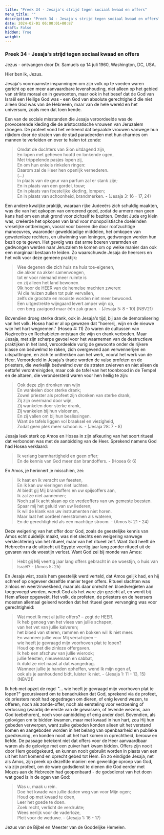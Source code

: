 ```yaml
---
title: "Preek 34 - Jesaja's strijd tegen sociaal kwaad en offers"
menu_title: ""
description: "Preek 34 - Jesaja's strijd tegen sociaal kwaad en offers"
date: 2024-02-01 06:00:01+00:87
draft: False
hidden: True
weight:
---
```

### Preek 34 - Jesaja's strijd tegen sociaal kwaad en offers

Jezus - ontvangen door Dr. Samuels op 14 juli 1960, Washington, DC, USA.

Hier ben ik, Jezus.

Jesaja's voornaamste inspanningen om zijn volk op te voeden waren gericht op een meer aanvaardbare levenshouding, niet alleen op het gebied van strikte moraal en in gewoonten, maar ook in het besef dat de God van Israël een Heilige God was - een God van absolute gerechtigheid die niet alleen God was van de Hebreeën, maar van de hele wereld en het universum, zoals men dat toen kende.

Een van de sociale misstanden die Jesaja veroordeelde was de provocerende kleding die de aristocratische vrouwen van Jeruzalem droegen. De profeet vond het verkeerd dat bepaalde vrouwen vanwege hun rijkdom door de straten van de stad paradeerden met hun charmes om mannen te verleiden en over te halen tot zonde:

> Omdat de dochters van Sion uitdagend zijn,  
En lopen met geheven hoofd en lonkende ogen,  
Met trippelende pasjes lopen zij,  
En om hun enkels rinkelen ringen:  
Daarom zal de Heer hen openlijk vernederen.  
(...)  
In plaats van de geur van parfum zal er stank zijn;  
En in plaats van een gordel, touw;  
En in plaats van feestelijke kleding, lompen;  
En in plaats van schoonheid, brandmerken. - (Jesaja 3: 16 - 17, 24)

Een andere kwalijke praktijk, waaraan rijke Judeeërs zich schuldig maakten, was die van het opkopen van onroerend goed, zodat de armere man geen kans had om een stuk grond voor zichzelf te bezitten. Omdat Juda erg klein was, creëerde het opkopen van land voor monopolistische doeleinden vreselijke ontberingen, vooral voor boeren die door roofzuchtige manoeuvres, waaronder gewelddadige middelen, het omkopen van gewetenloze rechters, en uitwinning van leningen, gedwongen werden hun bezit op te geven. Het gevolg was dat arme boeren verarmden en gedwongen werden naar Jeruzalem te komen om op welke manier dan ook een marginaal bestaan te leiden. Zo waarschuwde Jesaja de heersers en het volk voor deze gemene praktijk:

> Wee degenen die zich huis na huis toe-eigenen,  
die akker na akker samenvoegen,  
tot er voor niemand meer ruimte is  
en zij alleen het land bewonen.  
9Ik hoor de HEER van de hemelse machten zweren:  
‘Al die huizen zullen tot puin vervallen,  
zelfs de grootste en mooiste worden niet meer bewoond.  
Een uitgestrekte wijngaard levert amper wijn op,  
een berg zaaigoed maar één zak graan. - (Jesaja 5: 8 - 10) (NBV21)

Bovendien droeg sterke drank, ook in Jesaja's tijd, bij aan de demoralisering van het volk. Hosea had er al op gewezen dat "hoererij, wijn en de nieuwe wijn het hart wegnemen." (Hosea 4: 11) Zo waren de cultussen van Nazireeërs en Rechabieten ontstaan die wijn en drank verboden. Maar Jesaja, met zijn scherpe gevoel voor het waarnemen van de destructieve praktijken in het land, veroordeelde vurig de gewoonte onder de rijkere klasse om bedwelmd te raken, zich overgevend aan verwennerijen en uitspattingen, en zich te onttrekken aan het werk, vooral het werk van de Heer. Veroordeeld in Jesaja's tirade worden de valse profeten en de priesters, die werkelijk bedwelmd over de straten zwierven en niet alleen de eettafel verontreinigden, maar ook de tafel van het toonbrood in de Tempel en de altaren, die verondersteld waren voor hen heilig te zijn:

> Ook deze zijn dronken van wijn  
En wankelen door sterke drank;  
Zowel priester als profeet zijn dronken van sterke drank,  
Zij zijn overmand door wijn,  
Zij wankelen door sterke drank,  
Zij wankelen bij hun visioenen,  
En zij vallen om bij hun beslissingen.  
Want de tafels liggen vol braaksel en viezigheid,  
Zodat geen plek meer schoon is. - (Jesaja 28: 7 - 8)

Jesaja leek sterk op Amos en Hosea in zijn afkeuring van het soort ritueel dat verbonden was met de aanbidding van de Heer. Sprekend namens God had Hosea verklaard:

> Ik verlang barmhartigheid en geen offer;  
En de kennis van God meer dan brandoffers. - (Hosea 6: 6)

En Amos, je herinnert je misschien, zei:

> Ik haat en ik veracht uw feesten,  
En Ik kan uw vieringen niet luchten.  
Al biedt gij Mij brandoffers en uw spijsoffers aan,  
Ik zal ze niet aannemen;  
Noch zal Ik acht slaan op de vredeoffers van uw gemeste beesten.  
Spaar mij het geluid van uw liederen,  
Ik wil de klank van uw instrumenten niet horen.  
Maar laat het oordeel neerstromen als wateren,  
En de gerechtigheid als een machtige stroom. - (Amos 5: 21 - 24)

Deze weigering van het offer door God, zoals de geestelijke kennis van Amos echt duidelijk maakt, was niet slechts een weigering vanwege verslechtering van het ritueel, maar van het ritueel zelf. Want God heeft de Hebreeën na de uittocht uit Egypte veertig jaar lang zonder ritueel uit de gevaren van de woestijn verlost. Want God zei bij monde van Amos:

> Hebt gij Mij veertig jaar lang offers gebracht in de woestijn, o huis van Israël? - (Amos 5: 25)

En Jesaja wist, zoals hem geestelijk werd verteld, dat Amos gelijk had, en hij schreef op ongeveer dezelfde manier tegen offers. Ritueel slachten was zinloos en weerzinwekkend, maar als daar onrecht en bloedvergieten aan toegevoegd worden, wendt God als het ware zijn gezicht af, en wordt bij Hem afkeer opgewekt. Het volk, de profeten, de priesters en de heersers moesten allemaal geleerd worden dat het ritueel geen vervanging was voor gerechtigheid:

> Wat moet Ik met al jullie offers? – zegt de HEER.  
Ik heb genoeg van het vlees van jullie schapen,  
van het vet van jullie kalveren;  
het bloed van stieren, rammen en bokken wil Ik niet meer.  
En wanneer jullie voor Mij verschijnen –  
wie heeft je gevraagd mijn voorhoven plat te lopen?  
Houd op met die zinloze offergaven.  
Ik heb een afschuw van jullie wierook;  
jullie feesten, nieuwemaan en sabbat,  
ik duld ze niet naast al dat wangedrag.  
Wanneer jullie je handen opheffen, wend Ik mijn ogen af,  
ook als je aanhoudend bidt, luister Ik niet. - (Jesaja 1: 11 - 13, 15) (NBV21)

Ik heb met opzet de regel "... wie heeft je gevraagd mijn voorhoven plat te lopen?" gecursiveerd om te benadrukken dat God, sprekend via de profeet, de priesters nooit had opgedragen om dieren, of enig levend wezen, te offeren, noch als zonde-offer, noch als eersteling voor verzoening of verlossing (waarbij de eerste van de gewassen, of levende wezens, aan God toebehoren), noch voor aanbidding of enig ander doel. Bovendien, als gelovigen om te bidden kwamen, maar met kwaad in hun hart, zou Hij hun gebeden verwerpen, want zulke gebeden konden alleen uit het verstand komen en aangeboden worden in het belang van openbaarheid en publieke goedkeuring, en konden nooit uit het hart komen in oprechtheid, berouw en liefde. De passage betekent niet dat offers voor de Heer aanvaardbaar waren als de gelovige met een zuiver hart kwam bidden. Offers zijn nooit door Hem goedgekeurd, en kunnen nooit gebruikt worden in plaats van een uit het hart komend en oprecht gebed tot Hem. En zo eindigde Jesaja, net als Amos, zijn preek op dezelfde manier: een geweldige oproep van God, via zijn profeet, om de ware godsdienst te dienen die God eerder met Mozes aan de Hebreeën had geopenbaard - de godsdienst van het doen wat goed is in de ogen van God:

> Was u, maak u rein.  
Doe het kwade van jullie daden weg van voor Mijn ogen;  
Houd op met kwaad te doen,  
Leer het goede te doen.  
Zoek recht, verlicht de verdrukte;  
Wees eerlijk voor de vaderloze,  
Pleit voor de weduwe. - (Jesaja 1: 16 - 17)

Jezus van de Bijbel en Meester van de Goddelijke Hemelen.
